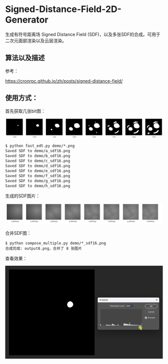 # Signed-Distance-Field-2D-Generator

生成有符号距离场 Signed Distance Field (SDF)，以及多张SDF的合成。可用于二次元面部渲染以及云层渲染。

## 算法以及描述

参考：

https://cronrpc.github.io/zh/posts/signed-distance-field/

## 使用方式：

首先获取几张bit图：

![alt text](images/compose_origin.png)

```
$ python fast_edt.py demo/*.png
Saved SDF to demo/a_sdf16.png
Saved SDF to demo/b_sdf16.png
Saved SDF to demo/c_sdf16.png
Saved SDF to demo/d_sdf16.png
Saved SDF to demo/e_sdf16.png
Saved SDF to demo/f_sdf16.png
Saved SDF to demo/g_sdf16.png
Saved SDF to demo/h_sdf16.png
```

生成的SDF图片：

![alt text](images/compose_origin_sdf.png)

合并SDF图：

```
$ python compose_multiple.py demo/*_sdf16.png
合成完成: output8.png，合并了 8 张图片
```

查看效果：

![alt text](images/compose_origin_sdf_demo.gif)